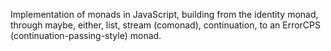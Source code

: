 Implementation of monads in JavaScript, building from the identity monad, through maybe, either, list, stream (comonad), continuation, to an ErrorCPS (continuation-passing-style) monad.
